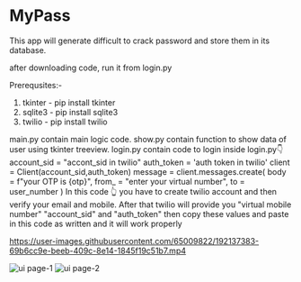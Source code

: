 # MyPass
This app will generate difficult to crack password and store them in its database.

after downloading code, run it from login.py

Prerequsites:-
1) tkinter - pip install tkinter
2) sqlite3 - pip install sqlite3
3) twilio - pip install twilio

main.py contain main logic code.
show.py contain function to show data of user using tkinter treeview.
login.py contain code to login
inside login.py👇
 account_sid = "accont_sid in twilio"
    auth_token = 'auth token in twilio'
    client = Client(account_sid,auth_token)
    message = client.messages.create(
        body = f"your OTP is {otp}",
        from_ = "enter your virtual number",
        to = user_number
    )
    In this code 👆 you have to create twilio account and then verify your email and mobile. After that twilio will provide you "virtual mobile number"
    "account_sid" and "auth_token" then copy these values and paste in this code as written and it will work properly


https://user-images.githubusercontent.com/65009822/192137383-69b6cc9e-beeb-409c-8e14-1845f19c51b7.mp4

![ui page-1](https://user-images.githubusercontent.com/65009822/192137393-b8ebea9d-0769-4013-80f6-04d8e4ac4ecf.png)
![ui page-2](https://user-images.githubusercontent.com/65009822/192137399-7c6e65fe-ccf4-4271-ac7d-41fc853a5aaf.png)
